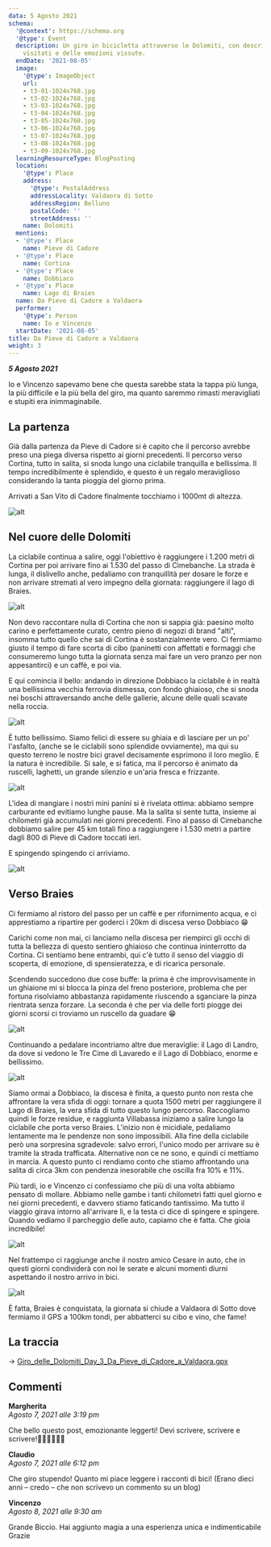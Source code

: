 ```yaml
---
data: 5 Agosto 2021
schema:
  '@context': https://schema.org
  '@type': Event
  description: Un giro in bicicletta attraverso le Dolomiti, con descrizione dei luoghi
    visitati e delle emozioni vissute.
  endDate: '2021-08-05'
  image:
    '@type': ImageObject
    url:
    - t3-01-1024x768.jpg
    - t3-02-1024x768.jpg
    - t3-03-1024x768.jpg
    - t3-04-1024x768.jpg
    - t3-05-1024x768.jpg
    - t3-06-1024x768.jpg
    - t3-07-1024x768.jpg
    - t3-08-1024x768.jpg
    - t3-09-1024x768.jpg
  learningResourceType: BlogPosting
  location:
    '@type': Place
    address:
      '@type': PostalAddress
      addressLocality: Valdaora di Sotto
      addressRegion: Belluno
      postalCode: ''
      streetAddress: ''
    name: Dolomiti
  mentions:
  - '@type': Place
    name: Pieve di Cadore
  - '@type': Place
    name: Cortina
  - '@type': Place
    name: Dobbiaco
  - '@type': Place
    name: Lago di Braies
  name: Da Pieve di Cadore a Valdaora
  performer:
    '@type': Person
    name: Io e Vincenzo
  startDate: '2021-08-05'
title: Da Pieve di Cadore a Valdaora
weight: 3
---
```


***5 Agosto 2021***

Io e Vincenzo sapevamo bene che questa sarebbe stata la tappa più lunga, la più difficile e la più bella del giro, ma quanto saremmo rimasti meravigliati e stupiti era inimmaginabile.

## La partenza
Già dalla partenza da Pieve di Cadore si è capito che il percorso avrebbe preso una piega diversa rispetto ai giorni precedenti. Il percorso verso Cortina, tutto in salita, si snoda lungo una ciclabile tranquilla e bellissima. Il tempo incredibilmente è splendido, e questo è un regalo meraviglioso considerando la tanta pioggia del giorno prima. 

Arrivati a San Vito di Cadore finalmente tocchiamo i 1000mt di altezza.

![alt](t3-01-1024x768.jpg)

## Nel cuore delle Dolomiti
La ciclabile continua a salire, oggi l'obiettivo è raggiungere i 1.200 metri di Cortina per poi arrivare fino ai 1.530 del passo di Cimebanche. La strada è lunga, il dislivello anche, pedaliamo con tranquillità per dosare le forze e non arrivare stremati al vero impegno della giornata: raggiungere il lago di Braies.

![alt](t3-02-1024x768.jpg)

Non devo raccontare nulla di Cortina che non si sappia già: paesino molto carino e perfettamente curato, centro pieno di negozi di brand "alti", insomma tutto quello che sai di Cortina è sostanzialmente vero. Ci fermiamo giusto il tempo di fare scorta di cibo (paninetti con affettati e formaggi che consumeremo lungo tutta la giornata senza mai fare un vero pranzo per non appesantirci) e un caffè, e poi via.

E qui comincia il bello: andando in direzione Dobbiaco la ciclabile è in realtà una bellissima vecchia ferrovia dismessa, con fondo ghiaioso, che si snoda nei boschi attraversando anche delle gallerie, alcune delle quali scavate nella roccia.

![alt](t3-03-1024x768.jpg)

È tutto bellissimo. Siamo felici di essere su ghiaia e di lasciare per un po' l'asfalto, (anche se le ciclabili sono splendide ovviamente), ma qui su questo terreno le nostre bici gravel decisamente esprimono il loro meglio. E la natura è incredibile. Si sale, e si fatica, ma il percorso è animato da ruscelli, laghetti, un grande silenzio e un'aria fresca e frizzante.

![alt](t3-04-1024x768.jpg)

L'idea di mangiare i nostri mini panini si è rivelata ottima: abbiamo sempre carburante ed evitiamo lunghe pause. Ma la salita si sente tutta, insieme ai chilometri già accumulati nei giorni precedenti. Fino al passo di Cimebanche dobbiamo salire per 45 km totali fino a raggiungere i 1.530 metri a partire dagli 800 di Pieve di Cadore toccati ieri. 

E spingendo spingendo ci arriviamo.

![alt](t3-05-1024x768.jpg)

## Verso Braies
Ci fermiamo al ristoro del passo per un caffè e per rifornimento acqua, e ci apprestiamo a ripartire per goderci i 20km di discesa verso Dobbiaco 😁

Carichi come non mai, ci lanciamo nella discesa per riempirci gli occhi di tutta la bellezza di questo sentiero ghiaioso che continua ininterrotto da Cortina. Ci sentiamo bene entrambi, qui c'è tutto il senso del viaggio di scoperta, di emozione, di spensieratezza, e di ricarica personale.

Scendendo succedono due cose buffe: la prima è che improvvisamente in un ghiaione mi si blocca la pinza del freno posteriore, problema che per fortuna risolviamo abbastanza rapidamente riuscendo a sganciare la pinza rientrata senza forzare. La seconda è che per via delle forti piogge dei giorni scorsi ci troviamo un ruscello da guadare 😁

![alt](t3-06-1024x768.jpg)

Continuando a pedalare incontriamo altre due meraviglie: il Lago di Landro, da dove si vedono le Tre Cime di Lavaredo e il Lago di Dobbiaco, enorme e bellissimo.

![alt](t3-07-1024x768.jpg)

Siamo ormai a Dobbiaco, la discesa è finita, a questo punto non resta che affrontare la vera sfida di oggi: tornare a quota 1500 metri per raggiungere il Lago di Braies, la vera sfida di tutto questo lungo percorso. Raccogliamo quindi le forze residue, e raggiunta Villabassa iniziamo a salire lungo la ciclabile che porta verso Braies. L'inizio non è micidiale, pedaliamo lentamente ma le pendenze non sono impossibili. Alla fine della ciclabile però una sorpresina sgradevole: salvo errori, l'unico modo per arrivare su è tramite la strada trafficata. Alternative non ce ne sono, e quindi ci mettiamo in marcia. A questo punto ci rendiamo conto che stiamo affrontando una salita di circa 3km con pendenza inesorabile che oscilla fra 10% e 11%.

Più tardi, io e Vincenzo ci confessiamo che più di una volta abbiamo pensato di mollare. Abbiamo nelle gambe i tanti chilometri fatti quel giorno e nei giorni precedenti, e davvero stiamo faticando tantissimo. Ma tutto il viaggio girava intorno all'arrivare lì, e la testa ci dice di spingere e spingere. Quando vediamo il parcheggio delle auto, capiamo che è fatta. Che gioia incredibile!

![alt](t3-08-1024x768.jpg)

Nel frattempo ci raggiunge anche il nostro amico Cesare in auto, che in questi giorni condividerà con noi le serate e alcuni momenti diurni aspettando il nostro arrivo in bici. 

![alt](t3-09-1024x768.jpg)

È fatta, Braies è conquistata, la giornata si chiude a Valdaora di Sotto dove fermiamo il GPS a 100km tondi, per abbatterci su cibo e vino, che fame!

## La traccia

→ [Giro_delle_Dolomiti_Day_3_Da_Pieve_di_Cadore_a_Valdaora.gpx](../Giro_delle_Dolomiti_Day_3_Da_Pieve_di_Cadore_a_Valdaora.gpx)

## Commenti

**Margherita**   
*Agosto 7, 2021 alle 3:19 pm*

Che bello questo post, emozionante leggerti!
Devi scrivere, scrivere e scrivere!👏🏻👏🏻👏🏻

**Claudio**   
*Agosto 7, 2021 alle 6:12 pm*

Che giro stupendo! Quanto mi piace leggere i racconti di bici!
(Erano dieci anni – credo – che non scrivevo un commento su un blog)

**Vincenzo**   
*Agosto 8, 2021 alle 9:30 am*

Grande Biccio. Hai aggiunto magia a una esperienza unica e indimenticabile
Grazie